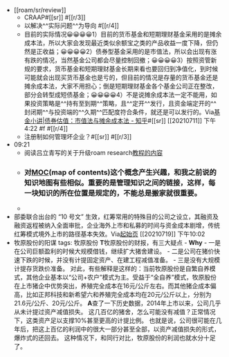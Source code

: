 - [[roam/sr/review]]
    - CRAAP#[[sr]]
 #[[r/3]]
    - 以解决^^实际问题^^为导向 #[[r/4]]
    - 目前的实际情况😀😀😀😀1）目前的货币基金和短期理财基金采用的是摊余成本法，所以大家会发现最近类似余额宝之类的产品收益一度下降，但仍然是正收益；😀😀😀😀2）债券型基金采用的是市值法，所以会出现有涨有跌的情况，当然基金公司都会尽量控制回撤；😀😀😀😀3）按照资管新规的要求，货币基金和短期理财基金长期来看也要回归到净值化，到时候可能就会出现买货币基金也是亏的，但目前的情况是存量的货币基金还是摊余成本法，大家不用担心；倒是短期理财基金各个基金公司正在整改，部分会转型成短债基金；😀😀😀😀4）不是说摊余成本法一定不能用，如果投资策略是^^持有至到期^^策略，且^^定开^^发行，且资金端定开的^^封闭期^^与投资端的^^久期^^匹配度符合条件，就还是可以发行的。Via[基金小讲|债券估值：市值法与摊余成本法 - 知乎](https://zhuanlan.zhihu.com/p/75447900)#[[sr]] [[20210711]] 下午4:22 #f #[[r/4]]
    - 注册制如何管理坏企业？#[[sr]] #[[r/3]]
- 09:21
    - 阅读吕立青写的关于升级roam research[教程的内容](https://app.yinxiang.com/shard/s63/nl/13797828/38191227-4baa-4f52-8e95-fa769b651b8e)
    - ### 对[MOC](https://www.yuque.com/deerain/gannbs/hb0gsd)(map of contents)这个概念产生兴趣，和我之前说的知识地图有些相似。重要的是管理知识之间的链接，这样，每一块知识的所在位置是规定的，不能总是搬家就很重要。
    - 
- 部委联合出台的 “10 号文” 生效，红筹常用的特殊目的公司之设立，其融资及融资返程被纳入全面审批，企业海外上市和私募的时间与资金成本剧增，传统红筹模式境外上市的路径基本失效。Via[起始页](favorites://) [[20210719]] 下午10:02
- 牧原股份的阳谋
    tags: 牧原股份
    **T**牧原股份的财报，有三大疑点
        - **Why**
        - 一是在公司巨额盈利的时候大规模借钱，继续扩大猪舍建设。
        - 二是公司在猪价快速下跌的时候，并没有计提固定资产、在建工程减值准备。
        - 三是没有大规模计提存货跌价准备。
    对此，有些解释是这样的：当前牧原股份是自繁自养模式，其他企业基本以“公司+农户”模式为主。受益于“全自养”模式，牧原股份在上市猪企中优势突出，养殖完全成本在16元/公斤左右。而其他猪企成本偏高，比如正邦科技和新希望六和养殖完全成本均在20元/公斤以上，分别为21.6元/公斤、20元/公斤。
    **A**查了一下历史数据，2014年上市以来，公司几乎从未计提过资产减值损失。
    这几百亿的猪舍，怎么可能没有减值？正常情况下，这类资产足以支撑10%甚至更高的计提比例。
    也就是说，公司很可能在几年后，把这上百亿的利润中的很大一部分甚至全部，以资产减值损失的形式，爆炸式的还回去。
    这种情况下，和同行对比，牧原股份的利润也就水分十足了。
